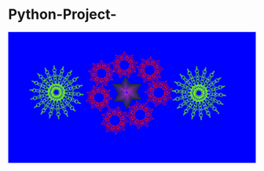 # Python-Project-
<img src = "https://github.com/azahra1598/Python-Design-Project/blob/master/design%20project%20(2).PNG" >
